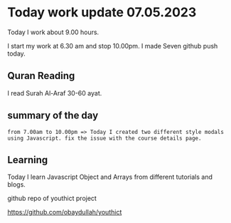 # Today work update 07.05.2023

Today I work about 9.00 hours.

I start my work at 6.30 am and stop 10.00pm.
I made Seven github push today.

## Quran Reading

I read Surah Al-Araf 30-60 ayat.

## summary of the day

    from 7.00am to 10.00pm => Today I created two different style modals using Javascript. fix the issue with the course details page.

## Learning

Today I learn Javascript Object and Arrays from different tutorials and blogs.

github repo of youthict project

https://github.com/obaydullah/youthict
